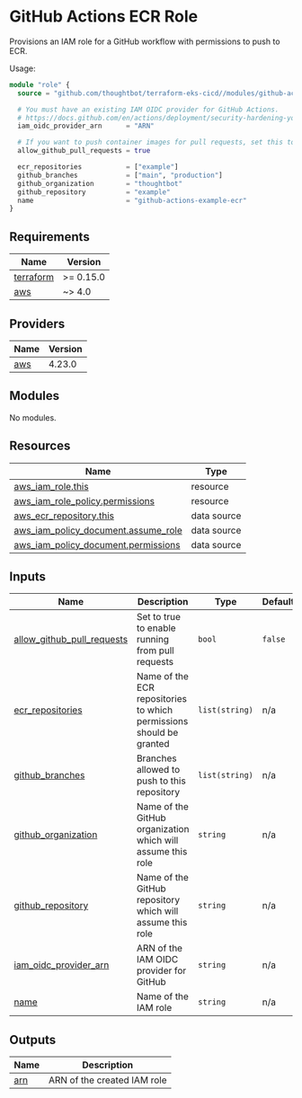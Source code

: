 # GitHub Actions ECR Role

Provisions an IAM role for a GitHub workflow with permissions to push to ECR.

Usage:

``` terraform
module "role" {
  source = "github.com/thoughtbot/terraform-eks-cicd//modules/github-actions-ecr-role?ref=main"

  # You must have an existing IAM OIDC provider for GitHub Actions.
  # https://docs.github.com/en/actions/deployment/security-hardening-your-deployments/configuring-openid-connect-in-amazon-web-services
  iam_oidc_provider_arn      = "ARN"

  # If you want to push container images for pull requests, set this to true
  allow_github_pull_requests = true

  ecr_repositories           = ["example"]
  github_branches            = ["main", "production"]
  github_organization        = "thoughtbot"
  github_repository          = "example"
  name                       = "github-actions-example-ecr"
}
```

<!-- BEGIN_TF_DOCS -->
## Requirements

| Name | Version |
|------|---------|
| <a name="requirement_terraform"></a> [terraform](#requirement\_terraform) | >= 0.15.0 |
| <a name="requirement_aws"></a> [aws](#requirement\_aws) | ~> 4.0 |

## Providers

| Name | Version |
|------|---------|
| <a name="provider_aws"></a> [aws](#provider\_aws) | 4.23.0 |

## Modules

No modules.

## Resources

| Name | Type |
|------|------|
| [aws_iam_role.this](https://registry.terraform.io/providers/hashicorp/aws/latest/docs/resources/iam_role) | resource |
| [aws_iam_role_policy.permissions](https://registry.terraform.io/providers/hashicorp/aws/latest/docs/resources/iam_role_policy) | resource |
| [aws_ecr_repository.this](https://registry.terraform.io/providers/hashicorp/aws/latest/docs/data-sources/ecr_repository) | data source |
| [aws_iam_policy_document.assume_role](https://registry.terraform.io/providers/hashicorp/aws/latest/docs/data-sources/iam_policy_document) | data source |
| [aws_iam_policy_document.permissions](https://registry.terraform.io/providers/hashicorp/aws/latest/docs/data-sources/iam_policy_document) | data source |

## Inputs

| Name | Description | Type | Default | Required |
|------|-------------|------|---------|:--------:|
| <a name="input_allow_github_pull_requests"></a> [allow\_github\_pull\_requests](#input\_allow\_github\_pull\_requests) | Set to true to enable running from pull requests | `bool` | `false` | no |
| <a name="input_ecr_repositories"></a> [ecr\_repositories](#input\_ecr\_repositories) | Name of the ECR repositories to which permissions should be granted | `list(string)` | n/a | yes |
| <a name="input_github_branches"></a> [github\_branches](#input\_github\_branches) | Branches allowed to push to this repository | `list(string)` | n/a | yes |
| <a name="input_github_organization"></a> [github\_organization](#input\_github\_organization) | Name of the GitHub organization which will assume this role | `string` | n/a | yes |
| <a name="input_github_repository"></a> [github\_repository](#input\_github\_repository) | Name of the GitHub repository which will assume this role | `string` | n/a | yes |
| <a name="input_iam_oidc_provider_arn"></a> [iam\_oidc\_provider\_arn](#input\_iam\_oidc\_provider\_arn) | ARN of the IAM OIDC provider for GitHub | `string` | n/a | yes |
| <a name="input_name"></a> [name](#input\_name) | Name of the IAM role | `string` | n/a | yes |

## Outputs

| Name | Description |
|------|-------------|
| <a name="output_arn"></a> [arn](#output\_arn) | ARN of the created IAM role |
<!-- END_TF_DOCS -->
